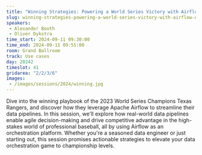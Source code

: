 ```yaml
---
title: "Winning Strategies: Powering a World Series Victory with Airflow Orchestration"
slug: winning-strategies-powering-a-world-series-victory-with-airflow-orchestration
speakers:
 - Alexander Booth
 - Oliver Dykstra
time_start: 2024-09-11 09:30:00
time_end: 2024-09-11 09:55:00
room: Grand Ballroom
track: Use cases
day: 20242
timeslot: 41
gridarea: "2/2/3/6"
images: 
 - /images/sessions/2024/winning.jpg
---
```


Dive into the winning playbook of the 2023 World Series Champions Texas Rangers, and discover how they leverage Apache Airflow to streamline their data pipelines. In this session, we'll explore how real-world data pipelines enable agile decision-making and drive competitive advantage in the high-stakes world of professional baseball, all by using Airflow as an orchestration platform. Whether you're a seasoned data engineer or just starting out, this session promises actionable strategies to elevate your data orchestration game to championship levels.
